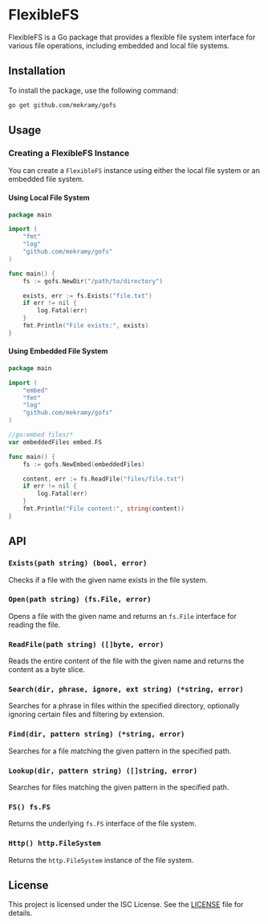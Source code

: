 # FlexibleFS

FlexibleFS is a Go package that provides a flexible file system interface for various file operations, including embedded and local file systems.

## Installation

To install the package, use the following command:

```sh
go get github.com/mekramy/gofs
```

## Usage

### Creating a FlexibleFS Instance

You can create a `FlexibleFS` instance using either the local file system or an embedded file system.

#### Using Local File System

```go
package main

import (
    "fmt"
    "log"
    "github.com/mekramy/gofs"
)

func main() {
    fs := gofs.NewDir("/path/to/directory")

    exists, err := fs.Exists("file.txt")
    if err != nil {
        log.Fatal(err)
    }
    fmt.Println("File exists:", exists)
}
```

#### Using Embedded File System

```go
package main

import (
    "embed"
    "fmt"
    "log"
    "github.com/mekramy/gofs"
)

//go:embed files/*
var embeddedFiles embed.FS

func main() {
    fs := gofs.NewEmbed(embeddedFiles)

    content, err := fs.ReadFile("files/file.txt")
    if err != nil {
        log.Fatal(err)
    }
    fmt.Println("File content:", string(content))
}
```

## API

### `Exists(path string) (bool, error)`

Checks if a file with the given name exists in the file system.

### `Open(path string) (fs.File, error)`

Opens a file with the given name and returns an `fs.File` interface for reading the file.

### `ReadFile(path string) ([]byte, error)`

Reads the entire content of the file with the given name and returns the content as a byte slice.

### `Search(dir, phrase, ignore, ext string) (*string, error)`

Searches for a phrase in files within the specified directory, optionally ignoring certain files and filtering by extension.

### `Find(dir, pattern string) (*string, error)`

Searches for a file matching the given pattern in the specified path.

### `Lookup(dir, pattern string) ([]string, error)`

Searches for files matching the given pattern in the specified path.

### `FS() fs.FS`

Returns the underlying `fs.FS` interface of the file system.

### `Http() http.FileSystem`

Returns the `http.FileSystem` instance of the file system.

## License

This project is licensed under the ISC License. See the [LICENSE](LICENSE) file for details.
